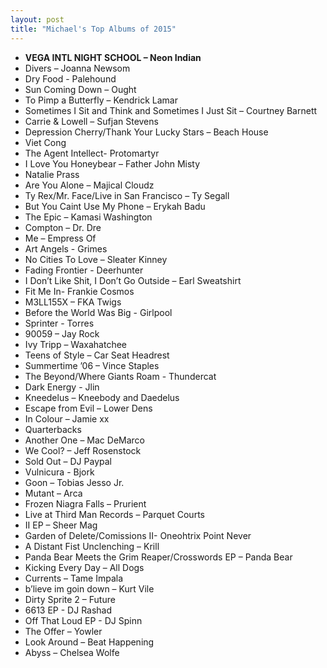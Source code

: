 ```yaml
---
layout: post
title: "Michael's Top Albums of 2015"
---
```


- **VEGA INTL NIGHT SCHOOL – Neon Indian**
- Divers – Joanna Newsom
- Dry Food - Palehound
- Sun Coming Down – Ought
- To Pimp a Butterfly – Kendrick Lamar
- Sometimes I Sit and Think and Sometimes I Just Sit – Courtney Barnett
- Carrie & Lowell – Sufjan Stevens
- Depression Cherry/Thank Your Lucky Stars – Beach House
- Viet Cong
- The Agent Intellect- Protomartyr
- I Love You Honeybear – Father John Misty
- Natalie Prass
- Are You Alone – Majical Cloudz
- Ty Rex/Mr. Face/Live in San Francisco – Ty Segall
- But You Caint Use My Phone – Erykah Badu
- The Epic – Kamasi Washington
- Compton – Dr. Dre
- Me – Empress Of
- Art Angels - Grimes
- No Cities To Love – Sleater Kinney
- Fading Frontier - Deerhunter
- I Don’t Like Shit, I Don’t Go Outside – Earl Sweatshirt
- Fit Me In- Frankie Cosmos
- M3LL155X – FKA Twigs
- Before the World Was Big - Girlpool
- Sprinter - Torres
- 90059 – Jay Rock
- Ivy Tripp – Waxahatchee
- Teens of Style – Car Seat Headrest
- Summertime ’06 – Vince Staples
- The Beyond/Where Giants Roam - Thundercat
- Dark Energy - Jlin
- Kneedelus – Kneebody and Daedelus
- Escape from Evil – Lower Dens
- In Colour – Jamie xx
- Quarterbacks
- Another One – Mac DeMarco
- We Cool? – Jeff Rosenstock
- Sold Out – DJ Paypal
- Vulnicura - Bjork
- Goon – Tobias Jesso Jr.
- Mutant – Arca 
- Frozen Niagra Falls – Prurient
- Live at Third Man Records – Parquet Courts
- II EP – Sheer Mag
- Garden of Delete/Comissions II- Oneohtrix Point Never
- A Distant Fist Unclenching – Krill
- Panda Bear Meets the Grim Reaper/Crosswords EP – Panda Bear
- Kicking Every Day – All Dogs
- Currents – Tame Impala
- b’lieve im goin down – Kurt Vile
- Dirty Sprite 2 – Future
- 6613 EP - DJ Rashad
- Off That Loud EP - DJ Spinn 
- The Offer – Yowler
- Look Around – Beat Happening
- Abyss – Chelsea Wolfe

